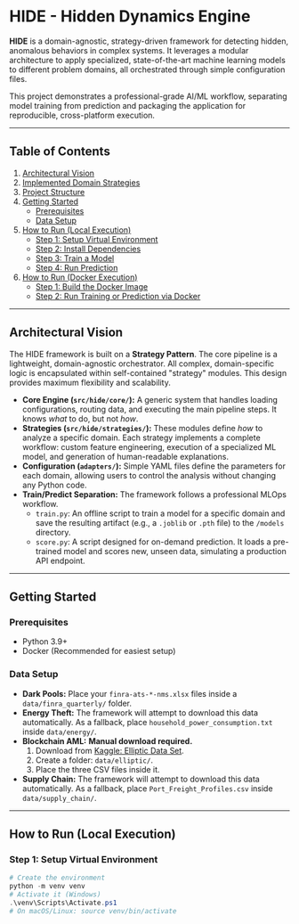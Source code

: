 # HIDE - Hidden Dynamics Engine

**HIDE** is a domain-agnostic, strategy-driven framework for detecting hidden, anomalous behaviors in complex systems. It leverages a modular architecture to apply specialized, state-of-the-art machine learning models to different problem domains, all orchestrated through simple configuration files.

This project demonstrates a professional-grade AI/ML workflow, separating model training from prediction and packaging the application for reproducible, cross-platform execution.

---

## Table of Contents

1.  [Architectural Vision](#architectural-vision)
2.  [Implemented Domain Strategies](#implemented-domain-strategies)
3.  [Project Structure](#project-structure)
4.  [Getting Started](#getting-started)
    -   [Prerequisites](#prerequisites)
    -   [Data Setup](#data-setup)
5.  [How to Run (Local Execution)](#how-to-run-local-execution)
    -   [Step 1: Setup Virtual Environment](#step-1-setup-virtual-environment)
    -   [Step 2: Install Dependencies](#step-2-install-dependencies)
    -   [Step 3: Train a Model](#step-3-train-a-model)
    -   [Step 4: Run Prediction](#step-4-run-prediction)
6.  [How to Run (Docker Execution)](#how-to-run-docker-execution)
    -   [Step 1: Build the Docker Image](#step-1-build-the-docker-image)
    -   [Step 2: Run Training or Prediction via Docker](#step-2-run-training-or-prediction-via-docker)

---

## Architectural Vision

The HIDE framework is built on a **Strategy Pattern**. The core pipeline is a lightweight, domain-agnostic orchestrator. All complex, domain-specific logic is encapsulated within self-contained "strategy" modules. This design provides maximum flexibility and scalability.

-   **Core Engine (`src/hide/core/`):** A generic system that handles loading configurations, routing data, and executing the main pipeline steps. It knows *what* to do, but not *how*.
-   **Strategies (`src/hide/strategies/`):** These modules define *how* to analyze a specific domain. Each strategy implements a complete workflow: custom feature engineering, execution of a specialized ML model, and generation of human-readable explanations.
-   **Configuration (`adapters/`):** Simple YAML files define the parameters for each domain, allowing users to control the analysis without changing any Python code.
-   **Train/Predict Separation:** The framework follows a professional MLOps workflow.
    -   `train.py`: An offline script to train a model for a specific domain and save the resulting artifact (e.g., a `.joblib` or `.pth` file) to the `/models` directory.
    -   `score.py`: A script designed for on-demand prediction. It loads a pre-trained model and scores new, unseen data, simulating a production API endpoint.

---

## Getting Started

### Prerequisites

-   Python 3.9+
-   Docker (Recommended for easiest setup)

### Data Setup

-   **Dark Pools:** Place your `finra-ats-*-nms.xlsx` files inside a `data/finra_quarterly/` folder.
-   **Energy Theft:** The framework will attempt to download this data automatically. As a fallback, place `household_power_consumption.txt` inside `data/energy/`.
-   **Blockchain AML:** **Manual download required.**
    1.  Download from [Kaggle: Elliptic Data Set](https://www.kaggle.com/datasets/ellipticco/elliptic-data-set).
    2.  Create a folder: `data/elliptic/`.
    3.  Place the three CSV files inside it.
-   **Supply Chain:** The framework will attempt to download this data automatically. As a fallback, place `Port_Freight_Profiles.csv` inside `data/supply_chain/`.

---

## How to Run (Local Execution)

### Step 1: Setup Virtual Environment

```powershell
# Create the environment
python -m venv venv
# Activate it (Windows)
.\venv\Scripts\Activate.ps1
# On macOS/Linux: source venv/bin/activate
